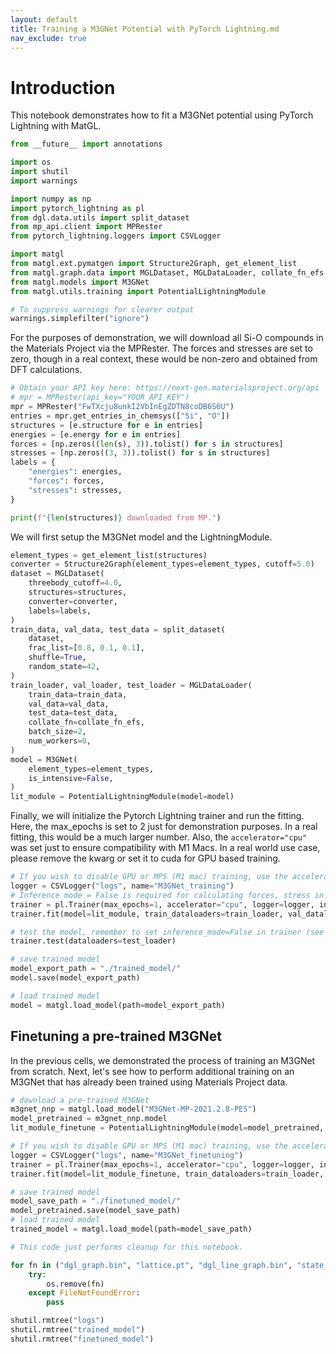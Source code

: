 ```yaml
---
layout: default
title: Training a M3GNet Potential with PyTorch Lightning.md
nav_exclude: true
---
```


# Introduction

This notebook demonstrates how to fit a M3GNet potential using PyTorch Lightning with MatGL.


```python
from __future__ import annotations

import os
import shutil
import warnings

import numpy as np
import pytorch_lightning as pl
from dgl.data.utils import split_dataset
from mp_api.client import MPRester
from pytorch_lightning.loggers import CSVLogger

import matgl
from matgl.ext.pymatgen import Structure2Graph, get_element_list
from matgl.graph.data import MGLDataset, MGLDataLoader, collate_fn_efs
from matgl.models import M3GNet
from matgl.utils.training import PotentialLightningModule

# To suppress warnings for clearer output
warnings.simplefilter("ignore")
```

For the purposes of demonstration, we will download all Si-O compounds in the Materials Project via the MPRester. The forces and stresses are set to zero, though in a real context, these would be non-zero and obtained from DFT calculations.


```python
# Obtain your API key here: https://next-gen.materialsproject.org/api
# mpr = MPRester(api_key="YOUR_API_KEY")
mpr = MPRester("FwTXcju8unkI2VbInEgZDTN8coDB6S6U")
entries = mpr.get_entries_in_chemsys(["Si", "O"])
structures = [e.structure for e in entries]
energies = [e.energy for e in entries]
forces = [np.zeros((len(s), 3)).tolist() for s in structures]
stresses = [np.zeros((3, 3)).tolist() for s in structures]
labels = {
    "energies": energies,
    "forces": forces,
    "stresses": stresses,
}

print(f"{len(structures)} downloaded from MP.")
```

We will first setup the M3GNet model and the LightningModule.


```python
element_types = get_element_list(structures)
converter = Structure2Graph(element_types=element_types, cutoff=5.0)
dataset = MGLDataset(
    threebody_cutoff=4.0,
    structures=structures,
    converter=converter,
    labels=labels,
)
train_data, val_data, test_data = split_dataset(
    dataset,
    frac_list=[0.8, 0.1, 0.1],
    shuffle=True,
    random_state=42,
)
train_loader, val_loader, test_loader = MGLDataLoader(
    train_data=train_data,
    val_data=val_data,
    test_data=test_data,
    collate_fn=collate_fn_efs,
    batch_size=2,
    num_workers=0,
)
model = M3GNet(
    element_types=element_types,
    is_intensive=False,
)
lit_module = PotentialLightningModule(model=model)
```

Finally, we will initialize the Pytorch Lightning trainer and run the fitting. Here, the max_epochs is set to 2 just for demonstration purposes. In a real fitting, this would be a much larger number. Also, the `accelerator="cpu"` was set just to ensure compatibility with M1 Macs. In a real world use case, please remove the kwarg or set it to cuda for GPU based training.


```python
# If you wish to disable GPU or MPS (M1 mac) training, use the accelerator="cpu" kwarg.
logger = CSVLogger("logs", name="M3GNet_training")
# Inference mode = False is required for calculating forces, stress in test mode and prediction mode
trainer = pl.Trainer(max_epochs=1, accelerator="cpu", logger=logger, inference_mode=False)
trainer.fit(model=lit_module, train_dataloaders=train_loader, val_dataloaders=val_loader)
```


```python
# test the model, remember to set inference_mode=False in trainer (see above)
trainer.test(dataloaders=test_loader)
```


```python
# save trained model
model_export_path = "./trained_model/"
model.save(model_export_path)

# load trained model
model = matgl.load_model(path=model_export_path)
```

## Finetuning a pre-trained M3GNet
In the previous cells, we demonstrated the process of training an M3GNet from scratch. Next, let's see how to perform additional training on an M3GNet that has already been trained using Materials Project data.


```python
# download a pre-trained M3GNet
m3gnet_nnp = matgl.load_model("M3GNet-MP-2021.2.8-PES")
model_pretrained = m3gnet_nnp.model
lit_module_finetune = PotentialLightningModule(model=model_pretrained, lr=1e-4)
```


```python
# If you wish to disable GPU or MPS (M1 mac) training, use the accelerator="cpu" kwarg.
logger = CSVLogger("logs", name="M3GNet_finetuning")
trainer = pl.Trainer(max_epochs=1, accelerator="cpu", logger=logger, inference_mode=False)
trainer.fit(model=lit_module_finetune, train_dataloaders=train_loader, val_dataloaders=val_loader)
```


```python
# save trained model
model_save_path = "./finetuned_model/"
model_pretrained.save(model_save_path)
# load trained model
trained_model = matgl.load_model(path=model_save_path)
```


```python
# This code just performs cleanup for this notebook.

for fn in ("dgl_graph.bin", "lattice.pt", "dgl_line_graph.bin", "state_attr.pt", "labels.json"):
    try:
        os.remove(fn)
    except FileNotFoundError:
        pass

shutil.rmtree("logs")
shutil.rmtree("trained_model")
shutil.rmtree("finetuned_model")
```